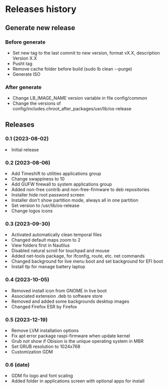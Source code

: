 # Releases history

## Generate new release

### Before generate
- Set new tag to the last commit to new version, format vX.X, description Version X.X
- Pusht tag
- Remove cache folder before build (sudo lb clean --purge)
- Generate ISO

### After generate
- Change LB_IMAGE_NAME version variable in file config/common
- Change the versions of config/includes.chroot_after_packages/usr/lib/os-release

## Releases

### 0.1 (2023-08-02)
<li>Initial release</li>

### 0.2 (2023-08-06)
<li>Add Timeshift to utilities applications group</li>
<li>Change swappiness to 10</li>
<li>Add GUFW firewall to system applications group</li>
<li>Added non-free contrib and non-free-firmware to deb repositories</li>
<li>Installer hide root password screen</li>
<li>Installer don't show partition mode, always all in one partition</li>
<li>Set version to /usr/lib/os-release</li>
<li>Change logos icons</li>

### 0.3 (2023-09-30)
<li>Activated automatically clean temporal files</li>
<li>Changed default maps zoom to 2</li>
<li>View folders first in Nautilus</li>
<li>Disabled natural scroll for touchpad and mouse</li>
<li>Added net-tools package, for ifconfig, route, etc. net commands</li>
<li>Changed background for live menu boot and set background for EFI boot</li>
<li>Install tlp for manage battery laptop</li>

### 0.4 (2023-10-05)
<li>Removed install icon from GNOME in live boot</li>
<li>Associated extension .deb to software store</li>
<li>Removed and added some backgrounds desktop images</li>
<li>Changed Firefox ESR by Firefox</li>

### 0.5 (2023-12-19)
<li>Remove LVM installation options</li>
<li>Fix apt error package raspi-firmware when update kernel</li>
<li>Grub not show if Obision is the unique operating system in MBR</li>
<li>Set GRUB resolution to 1024x768</li>
<li>Customization GDM</li>

### 0.6 (date)
<li>GDM fix logo and font scaling</li>
<li>Added folder in applications screen with optional apps for install</li>

